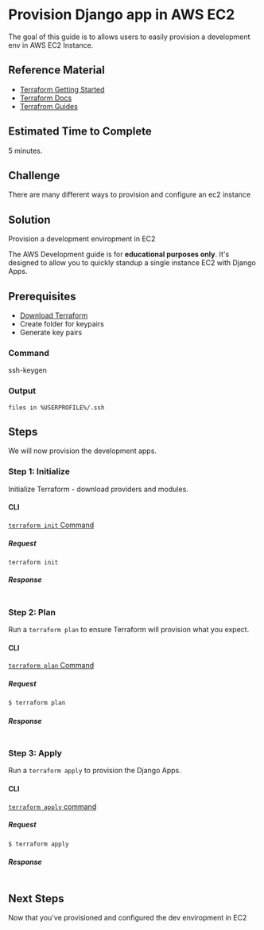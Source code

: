 # Provision Django app in AWS EC2

The goal of this guide is to allows users to easily provision a development env in AWS EC2 Instance.

## Reference Material

- [Terraform Getting Started](https://www.terraform.io/intro/getting-started/install.html)
- [Terraform Docs](https://www.terraform.io/docs/index.html)
- [Terrafrom Guides ](https://github.com/hashicorp/terraform-guides)


## Estimated Time to Complete

5 minutes.

## Challenge

There are many different ways to provision and configure an ec2 instance

## Solution

Provision a development enviropment in EC2

The AWS Development guide is for **educational purposes only**. It's designed to allow you to quickly standup a single instance EC2 with Django Apps. 

## Prerequisites

- [Download Terraform](https://www.terraform.io/downloads.html)
- Create folder for keypairs
- Generate key pairs 

### Command
 ssh-keygen

### Output
    files in %USERPROFILE%/.ssh


## Steps

We will now provision the development apps.

### Step 1: Initialize

Initialize Terraform - download providers and modules.

#### CLI

[`terraform init` Command](https://www.terraform.io/docs/commands/init.html)

##### Request

```
terraform init
```

##### Response
```
```

### Step 2: Plan

Run a `terraform plan` to ensure Terraform will provision what you expect.

#### CLI

[`terraform plan` Command](https://www.terraform.io/docs/commands/plan.html)

##### Request

```sh
$ terraform plan
```

##### Response
```
```

### Step 3: Apply

Run a `terraform apply` to provision the Django Apps. 

#### CLI

[`terraform apply` command](https://www.terraform.io/docs/commands/apply.html)

##### Request

```sh
$ terraform apply
```

##### Response
```
```

## Next Steps

Now that you've provisioned and configured the dev enviropment in EC2
